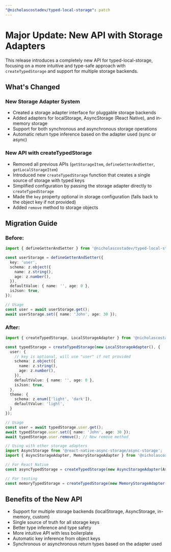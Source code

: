```yaml
---
"@nicholascostadev/typed-local-storage": patch
---
```


# Major Update: New API with Storage Adapters

This release introduces a completely new API for typed-local-storage, focusing on a more intuitive and type-safe approach with `createTypedStorage` and support for multiple storage backends.

## What's Changed

### New Storage Adapter System
- Created a storage adapter interface for pluggable storage backends
- Added adapters for localStorage, AsyncStorage (React Native), and in-memory storage
- Support for both synchronous and asynchronous storage operations
- Automatic return type inference based on the adapter used (sync or async)

### New API with createTypedStorage
- Removed all previous APIs (`getStorageItem`, `defineGetterAndSetter`, `getLocalStorageItem`)
- Introduced new `createTypedStorage` function that creates a single source of storage with typed keys
- Simplified configuration by passing the storage adapter directly to `createTypedStorage`
- Made the `key` property optional in storage configuration (falls back to the object key if not provided)
- Added `remove` method to storage objects

## Migration Guide

### Before:

```typescript
import { defineGetterAndSetter } from '@nicholascostadev/typed-local-storage';

const userStorage = defineGetterAndSetter({
  key: 'user',
  schema: z.object({
    name: z.string(),
    age: z.number(),
  }),
  defaultValue: { name: '', age: 0 },
  isJson: true,
});

// Usage
const user = await userStorage.get();
await userStorage.set({ name: 'John', age: 30 });
```

### After:

```typescript
import { createTypedStorage, LocalStorageAdapter } from '@nicholascostadev/typed-local-storage';

const typedStorage = createTypedStorage(new LocalStorageAdapter(), {
  user: {
    // key is optional, will use "user" if not provided
    schema: z.object({
      name: z.string(),
      age: z.number(),
    }),
    defaultValue: { name: '', age: 0 },
    isJson: true,
  },
  theme: {
    schema: z.enum(['light', 'dark']),
    defaultValue: 'light',
  }
});

// Usage
const user = await typedStorage.user.get();
await typedStorage.user.set({ name: 'John', age: 30 });
await typedStorage.user.remove(); // New remove method

// Using with other storage adapters
import AsyncStorage from '@react-native-async-storage/async-storage';
import { AsyncStorageAdapter, MemoryStorageAdapter } from '@nicholascostadev/typed-local-storage';

// For React Native
const asyncTypedStorage = createTypedStorage(new AsyncStorageAdapter(AsyncStorage), {...});

// For testing
const memoryTypedStorage = createTypedStorage(new MemoryStorageAdapter(), {...});
```

## Benefits of the New API

- Support for multiple storage backends (localStorage, AsyncStorage, in-memory, custom)
- Single source of truth for all storage keys
- Better type inference and type safety
- More intuitive API with less boilerplate
- Automatic key inference from object keys
- Synchronous or asynchronous return types based on the adapter used 